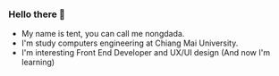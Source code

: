 ### Hello there 👋

-  My name is tent, you can call me nongdada.
-  I'm study computers engineering at Chiang Mai University.
-  I'm interesting Front End Developer and UX/UI design (And now I'm learning)
